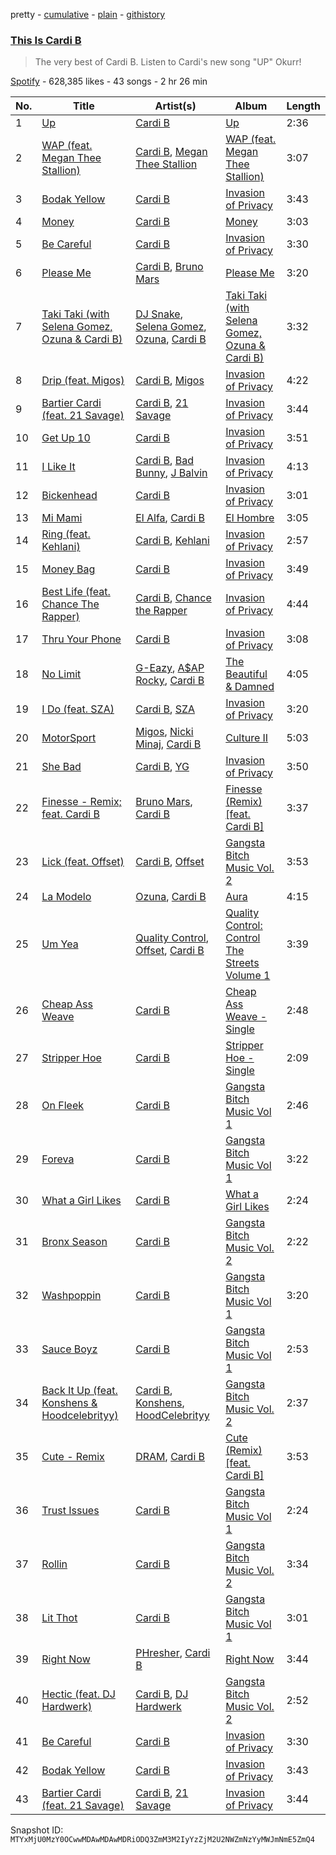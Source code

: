 pretty - [cumulative](/playlists/cumulative/37i9dQZF1DWXXQuxfjYVxb.md) - [plain](/playlists/plain/37i9dQZF1DWXXQuxfjYVxb) - [githistory](https://github.githistory.xyz/mackorone/spotify-playlist-archive/blob/main/playlists/plain/37i9dQZF1DWXXQuxfjYVxb)

### [This Is Cardi B](https://open.spotify.com/playlist/37i9dQZF1DWXXQuxfjYVxb)

> The very best of Cardi B\. Listen to Cardi's new song  "UP" Okurr!

[Spotify](https://open.spotify.com/user/spotify) - 628,385 likes - 43 songs - 2 hr 26 min

| No. | Title | Artist(s) | Album | Length |
|---|---|---|---|---|
| 1 | [Up](https://open.spotify.com/track/1XXimziG1uhM0eDNCZCrUl) | [Cardi B](https://open.spotify.com/artist/4kYSro6naA4h99UJvo89HB) | [Up](https://open.spotify.com/album/5BNrcvfbLyADks4RXPW7VP) | 2:36 |
| 2 | [WAP \(feat\. Megan Thee Stallion\)](https://open.spotify.com/track/4Oun2ylbjFKMPTiaSbbCih) | [Cardi B](https://open.spotify.com/artist/4kYSro6naA4h99UJvo89HB), [Megan Thee Stallion](https://open.spotify.com/artist/181bsRPaVXVlUKXrxwZfHK) | [WAP \(feat\. Megan Thee Stallion\)](https://open.spotify.com/album/2ogiazbrNEx0kQHGl5ZBTQ) | 3:07 |
| 3 | [Bodak Yellow](https://open.spotify.com/track/6KBYefIoo7KydImq1uUQlL) | [Cardi B](https://open.spotify.com/artist/4kYSro6naA4h99UJvo89HB) | [Invasion of Privacy](https://open.spotify.com/album/4KdtEKjY3Gi0mKiSdy96ML) | 3:43 |
| 4 | [Money](https://open.spotify.com/track/2GGMabyHXnJmjY6CXhhB2e) | [Cardi B](https://open.spotify.com/artist/4kYSro6naA4h99UJvo89HB) | [Money](https://open.spotify.com/album/2drqVzCt52KiDxKgl0Rq0P) | 3:03 |
| 5 | [Be Careful](https://open.spotify.com/track/2Yl4OmDby9iitgNWZPwxkd) | [Cardi B](https://open.spotify.com/artist/4kYSro6naA4h99UJvo89HB) | [Invasion of Privacy](https://open.spotify.com/album/4KdtEKjY3Gi0mKiSdy96ML) | 3:30 |
| 6 | [Please Me](https://open.spotify.com/track/0PG9fbaaHFHfre2gUVo7AN) | [Cardi B](https://open.spotify.com/artist/4kYSro6naA4h99UJvo89HB), [Bruno Mars](https://open.spotify.com/artist/0du5cEVh5yTK9QJze8zA0C) | [Please Me](https://open.spotify.com/album/5a4sJJ3qjn6hqRsvm0Veso) | 3:20 |
| 7 | [Taki Taki \(with Selena Gomez, Ozuna & Cardi B\)](https://open.spotify.com/track/4w8niZpiMy6qz1mntFA5uM) | [DJ Snake](https://open.spotify.com/artist/540vIaP2JwjQb9dm3aArA4), [Selena Gomez](https://open.spotify.com/artist/0C8ZW7ezQVs4URX5aX7Kqx), [Ozuna](https://open.spotify.com/artist/1i8SpTcr7yvPOmcqrbnVXY), [Cardi B](https://open.spotify.com/artist/4kYSro6naA4h99UJvo89HB) | [Taki Taki \(with Selena Gomez, Ozuna & Cardi B\)](https://open.spotify.com/album/0ZHyvPke0EcVt6rYA8Ins3) | 3:32 |
| 8 | [Drip \(feat\. Migos\)](https://open.spotify.com/track/2qcG0nZ6S3zZV0UrkY5nFo) | [Cardi B](https://open.spotify.com/artist/4kYSro6naA4h99UJvo89HB), [Migos](https://open.spotify.com/artist/6oMuImdp5ZcFhWP0ESe6mG) | [Invasion of Privacy](https://open.spotify.com/album/4KdtEKjY3Gi0mKiSdy96ML) | 4:22 |
| 9 | [Bartier Cardi \(feat\. 21 Savage\)](https://open.spotify.com/track/0dIoGTQXDh1wVnhIiSyYEa) | [Cardi B](https://open.spotify.com/artist/4kYSro6naA4h99UJvo89HB), [21 Savage](https://open.spotify.com/artist/1URnnhqYAYcrqrcwql10ft) | [Invasion of Privacy](https://open.spotify.com/album/4KdtEKjY3Gi0mKiSdy96ML) | 3:44 |
| 10 | [Get Up 10](https://open.spotify.com/track/7p2ewixAShLpjDZrnzZK7c) | [Cardi B](https://open.spotify.com/artist/4kYSro6naA4h99UJvo89HB) | [Invasion of Privacy](https://open.spotify.com/album/4KdtEKjY3Gi0mKiSdy96ML) | 3:51 |
| 11 | [I Like It](https://open.spotify.com/track/58q2HKrzhC3ozto2nDdN4z) | [Cardi B](https://open.spotify.com/artist/4kYSro6naA4h99UJvo89HB), [Bad Bunny](https://open.spotify.com/artist/4q3ewBCX7sLwd24euuV69X), [J Balvin](https://open.spotify.com/artist/1vyhD5VmyZ7KMfW5gqLgo5) | [Invasion of Privacy](https://open.spotify.com/album/4KdtEKjY3Gi0mKiSdy96ML) | 4:13 |
| 12 | [Bickenhead](https://open.spotify.com/track/17Yq72h0p15OhCbZ5lJ5gd) | [Cardi B](https://open.spotify.com/artist/4kYSro6naA4h99UJvo89HB) | [Invasion of Privacy](https://open.spotify.com/album/4KdtEKjY3Gi0mKiSdy96ML) | 3:01 |
| 13 | [Mi Mami](https://open.spotify.com/track/5NbmeIxqXL0MCT5VQDj5eZ) | [El Alfa](https://open.spotify.com/artist/2oQX8QiMXOyuqbcZEFsZfm), [Cardi B](https://open.spotify.com/artist/4kYSro6naA4h99UJvo89HB) | [El Hombre](https://open.spotify.com/album/5hzbgBTxfikktf9cOvggGF) | 3:05 |
| 14 | [Ring \(feat\. Kehlani\)](https://open.spotify.com/track/5DfWF0jqMgZDCiu9zJENTA) | [Cardi B](https://open.spotify.com/artist/4kYSro6naA4h99UJvo89HB), [Kehlani](https://open.spotify.com/artist/0cGUm45nv7Z6M6qdXYQGTX) | [Invasion of Privacy](https://open.spotify.com/album/4KdtEKjY3Gi0mKiSdy96ML) | 2:57 |
| 15 | [Money Bag](https://open.spotify.com/track/1vBeIXlzbAieGoDqInav5j) | [Cardi B](https://open.spotify.com/artist/4kYSro6naA4h99UJvo89HB) | [Invasion of Privacy](https://open.spotify.com/album/4KdtEKjY3Gi0mKiSdy96ML) | 3:49 |
| 16 | [Best Life \(feat\. Chance The Rapper\)](https://open.spotify.com/track/00B7TZ0Xawar6NZ00JFomN) | [Cardi B](https://open.spotify.com/artist/4kYSro6naA4h99UJvo89HB), [Chance the Rapper](https://open.spotify.com/artist/1anyVhU62p31KFi8MEzkbf) | [Invasion of Privacy](https://open.spotify.com/album/4KdtEKjY3Gi0mKiSdy96ML) | 4:44 |
| 17 | [Thru Your Phone](https://open.spotify.com/track/74cVJfmK18rhWnscIpGXjt) | [Cardi B](https://open.spotify.com/artist/4kYSro6naA4h99UJvo89HB) | [Invasion of Privacy](https://open.spotify.com/album/4KdtEKjY3Gi0mKiSdy96ML) | 3:08 |
| 18 | [No Limit](https://open.spotify.com/track/2DQ1ITjI0YoLFzuADN1ZBW) | [G\-Eazy](https://open.spotify.com/artist/02kJSzxNuaWGqwubyUba0Z), [A$AP Rocky](https://open.spotify.com/artist/13ubrt8QOOCPljQ2FL1Kca), [Cardi B](https://open.spotify.com/artist/4kYSro6naA4h99UJvo89HB) | [The Beautiful & Damned](https://open.spotify.com/album/1VAc77UvK5wj8ZSWCo3V2b) | 4:05 |
| 19 | [I Do \(feat\. SZA\)](https://open.spotify.com/track/1f5PNhkNgUpvDEeZfcIlO1) | [Cardi B](https://open.spotify.com/artist/4kYSro6naA4h99UJvo89HB), [SZA](https://open.spotify.com/artist/7tYKF4w9nC0nq9CsPZTHyP) | [Invasion of Privacy](https://open.spotify.com/album/4KdtEKjY3Gi0mKiSdy96ML) | 3:20 |
| 20 | [MotorSport](https://open.spotify.com/track/4wFjTWCunQFKtukqrNijEt) | [Migos](https://open.spotify.com/artist/6oMuImdp5ZcFhWP0ESe6mG), [Nicki Minaj](https://open.spotify.com/artist/0hCNtLu0JehylgoiP8L4Gh), [Cardi B](https://open.spotify.com/artist/4kYSro6naA4h99UJvo89HB) | [Culture II](https://open.spotify.com/album/7fd7SEK25VS3gJAUgSwL6y) | 5:03 |
| 21 | [She Bad](https://open.spotify.com/track/0CfmNX2TXk7yoJqHJiixnp) | [Cardi B](https://open.spotify.com/artist/4kYSro6naA4h99UJvo89HB), [YG](https://open.spotify.com/artist/0A0FS04o6zMoto8OKPsDwY) | [Invasion of Privacy](https://open.spotify.com/album/4KdtEKjY3Gi0mKiSdy96ML) | 3:50 |
| 22 | [Finesse \- Remix; feat\. Cardi B](https://open.spotify.com/track/3Vo4wInECJQuz9BIBMOu8i) | [Bruno Mars](https://open.spotify.com/artist/0du5cEVh5yTK9QJze8zA0C), [Cardi B](https://open.spotify.com/artist/4kYSro6naA4h99UJvo89HB) | [Finesse \(Remix\) \[feat\. Cardi B\]](https://open.spotify.com/album/3mumK2ar9b4JPhVOZR0V2p) | 3:37 |
| 23 | [Lick \(feat\. Offset\)](https://open.spotify.com/track/5XdHz3HfGGOsvdhe06oxts) | [Cardi B](https://open.spotify.com/artist/4kYSro6naA4h99UJvo89HB), [Offset](https://open.spotify.com/artist/4DdkRBBYG6Yk9Ka8tdJ9BW) | [Gangsta Bitch Music Vol\. 2](https://open.spotify.com/album/47IM97GbpNyDREWlr2HtNM) | 3:53 |
| 24 | [La Modelo](https://open.spotify.com/track/2SbzdGpOKlH3HIAGTWTbwU) | [Ozuna](https://open.spotify.com/artist/1i8SpTcr7yvPOmcqrbnVXY), [Cardi B](https://open.spotify.com/artist/4kYSro6naA4h99UJvo89HB) | [Aura](https://open.spotify.com/album/0SukGZiXMtmsZoxstkBtNR) | 4:15 |
| 25 | [Um Yea](https://open.spotify.com/track/6XTetcNx1W6CKG0lSSnvrq) | [Quality Control](https://open.spotify.com/artist/6i392l38cR3uBPF0DbNs7S), [Offset](https://open.spotify.com/artist/4DdkRBBYG6Yk9Ka8tdJ9BW), [Cardi B](https://open.spotify.com/artist/4kYSro6naA4h99UJvo89HB) | [Quality Control: Control The Streets Volume 1](https://open.spotify.com/album/07Jvk8tGuaMhR4H72znlLJ) | 3:39 |
| 26 | [Cheap Ass Weave](https://open.spotify.com/track/1KTkfG53uAWmD5AknK8qWY) | [Cardi B](https://open.spotify.com/artist/4kYSro6naA4h99UJvo89HB) | [Cheap Ass Weave \- Single](https://open.spotify.com/album/5Ixfxd50clmGkqX5ZsfIrz) | 2:48 |
| 27 | [Stripper Hoe](https://open.spotify.com/track/2g5TgTjDM64RjrPL5eC0Q1) | [Cardi B](https://open.spotify.com/artist/4kYSro6naA4h99UJvo89HB) | [Stripper Hoe \- Single](https://open.spotify.com/album/1fFUujB5tYMc1ar0VMvAhr) | 2:09 |
| 28 | [On Fleek](https://open.spotify.com/track/67co9ZN8NRGnB7tiaF8yen) | [Cardi B](https://open.spotify.com/artist/4kYSro6naA4h99UJvo89HB) | [Gangsta Bitch Music Vol 1](https://open.spotify.com/album/4hRSrC7bRqBqDDSfhe5qRO) | 2:46 |
| 29 | [Foreva](https://open.spotify.com/track/5mwQ8wQElaMO1joDd5vtwd) | [Cardi B](https://open.spotify.com/artist/4kYSro6naA4h99UJvo89HB) | [Gangsta Bitch Music Vol 1](https://open.spotify.com/album/4hRSrC7bRqBqDDSfhe5qRO) | 3:22 |
| 30 | [What a Girl Likes](https://open.spotify.com/track/7LLJoOUTcfaZDrFTZgmtE3) | [Cardi B](https://open.spotify.com/artist/4kYSro6naA4h99UJvo89HB) | [What a Girl Likes](https://open.spotify.com/album/4uVh0v1aUwlSPeKWINQDLa) | 2:24 |
| 31 | [Bronx Season](https://open.spotify.com/track/5rsH1ezDwyf4o8JJguPgRc) | [Cardi B](https://open.spotify.com/artist/4kYSro6naA4h99UJvo89HB) | [Gangsta Bitch Music Vol\. 2](https://open.spotify.com/album/47IM97GbpNyDREWlr2HtNM) | 2:22 |
| 32 | [Washpoppin](https://open.spotify.com/track/4GDhJN2w2fLMovXBvjWywV) | [Cardi B](https://open.spotify.com/artist/4kYSro6naA4h99UJvo89HB) | [Gangsta Bitch Music Vol 1](https://open.spotify.com/album/4hRSrC7bRqBqDDSfhe5qRO) | 3:20 |
| 33 | [Sauce Boyz](https://open.spotify.com/track/5W8U3zV3xjeZL0gjKapWxZ) | [Cardi B](https://open.spotify.com/artist/4kYSro6naA4h99UJvo89HB) | [Gangsta Bitch Music Vol 1](https://open.spotify.com/album/4hRSrC7bRqBqDDSfhe5qRO) | 2:53 |
| 34 | [Back It Up \(feat\. Konshens & Hoodcelebrityy\)](https://open.spotify.com/track/6J4khM5qxAUjCsxoURWem1) | [Cardi B](https://open.spotify.com/artist/4kYSro6naA4h99UJvo89HB), [Konshens](https://open.spotify.com/artist/3nwYsifpwrKmCIpw4i0HDW), [HoodCelebrityy](https://open.spotify.com/artist/5t6cgFa6vbJbNuxUTgT1L9) | [Gangsta Bitch Music Vol\. 2](https://open.spotify.com/album/47IM97GbpNyDREWlr2HtNM) | 2:37 |
| 35 | [Cute \- Remix](https://open.spotify.com/track/0s12zeNh080RjPnV8gWngY) | [DRAM](https://open.spotify.com/artist/5M0lbkGluOPXLeFjApw8r8), [Cardi B](https://open.spotify.com/artist/4kYSro6naA4h99UJvo89HB) | [Cute \(Remix\) \[feat\. Cardi B\]](https://open.spotify.com/album/3AquWPa5RWSiV4PTUuzXXI) | 3:53 |
| 36 | [Trust Issues](https://open.spotify.com/track/4cxKwt0mdy35povvGlyirE) | [Cardi B](https://open.spotify.com/artist/4kYSro6naA4h99UJvo89HB) | [Gangsta Bitch Music Vol 1](https://open.spotify.com/album/4hRSrC7bRqBqDDSfhe5qRO) | 2:24 |
| 37 | [Rollin](https://open.spotify.com/track/5FY4uYtImpQporoncKhclK) | [Cardi B](https://open.spotify.com/artist/4kYSro6naA4h99UJvo89HB) | [Gangsta Bitch Music Vol\. 2](https://open.spotify.com/album/47IM97GbpNyDREWlr2HtNM) | 3:34 |
| 38 | [Lit Thot](https://open.spotify.com/track/0kfumbp5lPQvPrMTrqsaNv) | [Cardi B](https://open.spotify.com/artist/4kYSro6naA4h99UJvo89HB) | [Gangsta Bitch Music Vol 1](https://open.spotify.com/album/4hRSrC7bRqBqDDSfhe5qRO) | 3:01 |
| 39 | [Right Now](https://open.spotify.com/track/4fc7s6ducbIc1gpaHqLJfJ) | [PHresher](https://open.spotify.com/artist/0FTrIsp2Mg7Bkf8eXQrISa), [Cardi B](https://open.spotify.com/artist/4kYSro6naA4h99UJvo89HB) | [Right Now](https://open.spotify.com/album/6zfTXn9P1NS9Vapp9mA7QY) | 3:44 |
| 40 | [Hectic \(feat\. DJ Hardwerk\)](https://open.spotify.com/track/6GBEjkFlNzM2trwa8rgnIU) | [Cardi B](https://open.spotify.com/artist/4kYSro6naA4h99UJvo89HB), [DJ Hardwerk](https://open.spotify.com/artist/5eX67XYPPv11MhDIdIoCN4) | [Gangsta Bitch Music Vol\. 2](https://open.spotify.com/album/47IM97GbpNyDREWlr2HtNM) | 2:52 |
| 41 | [Be Careful](https://open.spotify.com/track/2Yl4OmDby9iitgNWZPwxkd) | [Cardi B](https://open.spotify.com/artist/4kYSro6naA4h99UJvo89HB) | [Invasion of Privacy](https://open.spotify.com/album/4KdtEKjY3Gi0mKiSdy96ML) | 3:30 |
| 42 | [Bodak Yellow](https://open.spotify.com/track/6KBYefIoo7KydImq1uUQlL) | [Cardi B](https://open.spotify.com/artist/4kYSro6naA4h99UJvo89HB) | [Invasion of Privacy](https://open.spotify.com/album/4KdtEKjY3Gi0mKiSdy96ML) | 3:43 |
| 43 | [Bartier Cardi \(feat\. 21 Savage\)](https://open.spotify.com/track/0dIoGTQXDh1wVnhIiSyYEa) | [Cardi B](https://open.spotify.com/artist/4kYSro6naA4h99UJvo89HB), [21 Savage](https://open.spotify.com/artist/1URnnhqYAYcrqrcwql10ft) | [Invasion of Privacy](https://open.spotify.com/album/4KdtEKjY3Gi0mKiSdy96ML) | 3:44 |

Snapshot ID: `MTYxMjU0MzY0OCwwMDAwMDAwMDRiODQ3ZmM3M2IyYzZjM2U2NWZmNzYyMWJmNmE5ZmQ4`
